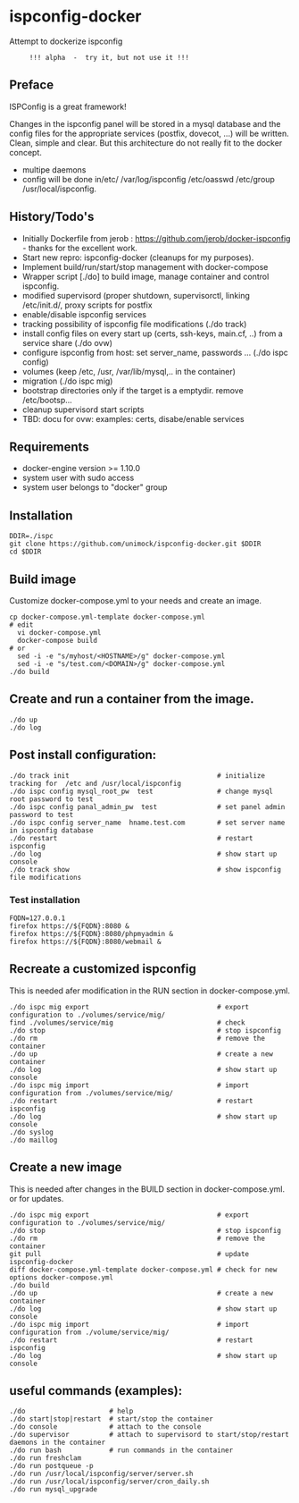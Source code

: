 # ispconfig-docker
Attempt to dockerize ispconfig 

         !!! alpha  -  try it, but not use it !!!

## Preface
ISPConfig is a great framework!

Changes in the ispconfig panel will be stored in a mysql database and the config files for the appropriate services (postfix, dovecot, ...) will be written. Clean, simple and clear. But this architecture do not really fit to the docker concept.
  * multipe daemons
  * config will be done in/etc/ /var/log/ispconfig /etc/oasswd /etc/group /usr/local/ispconfig.

## History/Todo's
  * Initially Dockerfile from jerob : https://github.com/jerob/docker-ispconfig - thanks for the excellent work.
  * Start new repro: ispconfig-docker (cleanups for my purposes). 
  * Implement build/run/start/stop management with docker-compose
  * Wrapper script [./do] to build image, manage container and control ispconfig.
  * modified supervisord (proper shutdown, supervisorctl, linking /etc/init.d/<services>, proxy scripts for postfix
  * enable/disable ispconfig services
  * tracking possibility of ispconfig file modifications (./do track)
  * install config files on every start up (certs, ssh-keys, main.cf, ..) from a service share (./do ovw) 
  * configure ispconfig from host: set server_name, passwords ... (./do ispc config)
  * volumes (keep /etc, /usr, /var/lib/mysql,.. in the container)
  * migration (./do ispc mig)
  * bootstrap directories only if the target is a emptydir. remove /etc/bootsp...
  * cleanup supervisord start scripts
  * TBD: docu for ovw:  examples: certs, disabe/enable services

## Requirements
 * docker-engine version >= 1.10.0 
 * system user with sudo access
 * system user belongs to "docker" group

## Installation

```
DDIR=./ispc
git clone https://github.com/unimock/ispconfig-docker.git $DDIR
cd $DDIR
```

## Build image
Customize docker-compose.yml to your needs and create an image. 

```
cp docker-compose.yml-template docker-compose.yml
# edit
  vi docker-compose.yml
  docker-compose build
# or
  sed -i -e "s/myhost/<HOSTNAME>/g" docker-compose.yml
  sed -i -e "s/test.com/<DOMAIN>/g" docker-compose.yml
./do build
```

## Create and run a container from the image.
```
./do up
./do log
```

## Post install configuration:
```
./do track init                                     # initialize tracking for  /etc and /usr/local/ispconfig
./do ispc config mysql_root_pw  test                # change mysql root password to test
./do ispc config panal_admin_pw  test               # set panel admin password to test
./do ispc config server_name  hname.test.com        # set server name in ispconfig database
./do restart                                        # restart ispconfig
./do log                                            # show start up console
./do track show                                     # show ispconfig file modifications
```
### Test installation
```
FQDN=127.0.0.1
firefox https://${FQDN}:8080 &
firefox https://${FQDN}:8080/phpmyadmin &
firefox https://${FQDN}:8080/webmail &
```
## Recreate a customized ispconfig
 This is needed afer modification in the RUN section in docker-compose.yml.

```
./do ispc mig export                                # export configuration to ./volumes/service/mig/
find ./volumes/service/mig                          # check
./do stop                                           # stop ispconfig
./do rm                                             # remove the container
./do up                                             # create a new container
./do log                                            # show start up console
./do ispc mig import                                # import configuration from ./volumes/service/mig/
./do restart                                        # restart ispconfig
./do log                                            # show start up console
./do syslog
./do maillog
```
## Create a new image
 This is needed after changes in the BUILD section in docker-compose.yml. or for updates.
 
```
./do ispc mig export                                # export configuration to ./volumes/service/mig/
./do stop                                           # stop ispconfig
./do rm                                             # remove the container
git pull                                            # update ispconfig-docker
diff docker-compose.yml-template docker-compose.yml # check for new options docker-compose.yml
./do build
./do up                                             # create a new container
./do log                                            # show start up console
./do ispc mig import                                # import configuration from ./volume/service/mig/
./do restart                                        # restart ispconfig
./do log                                            # show start up console
```

## useful commands (examples):

```
./do                     # help
./do start|stop|restart  # start/stop the container
./do console             # attach to the console
./do supervisor          # attach to supervisord to start/stop/restart daemons in the container
./do run bash            # run commands in the container
./do run freshclam
./do run postqueue -p
./do run /usr/local/ispconfig/server/server.sh
./do run /usr/local/ispconfig/server/cron_daily.sh
./do run mysql_upgrade
```

